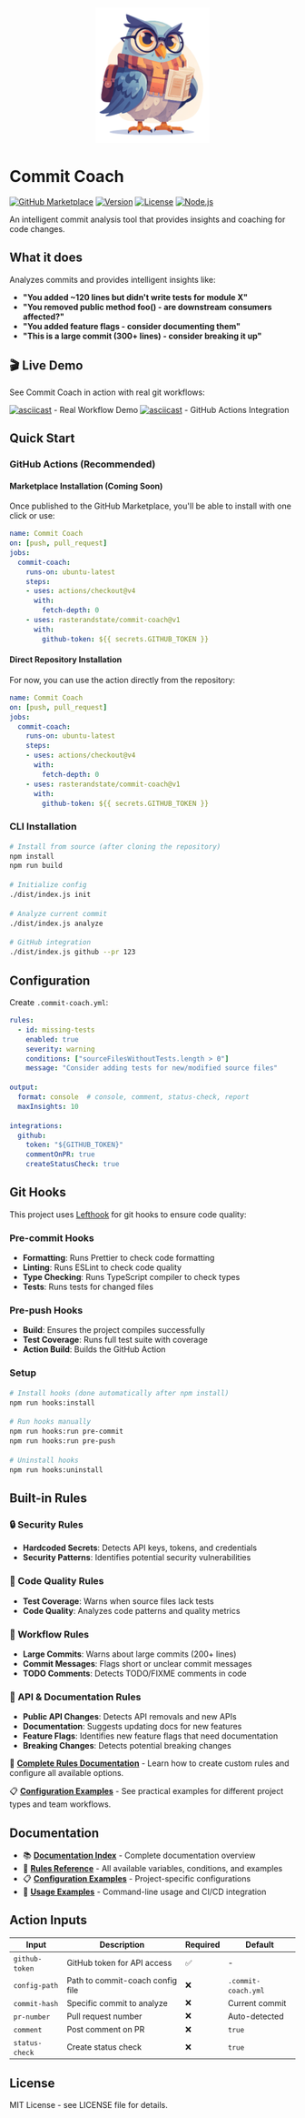 <div align="center">
  <img src=".github/assets/commit-coach.png" alt="Commit Coach Owl Mascot" width="200" />
</div>

# Commit Coach

[![GitHub Marketplace](https://img.shields.io/badge/Marketplace-Commit%20Coach-blue.svg?logo=github&logoColor=white)](https://github.com/marketplace/actions/commit-coach)
[![Version](https://img.shields.io/github/v/release/rasterandstate/commit-coach?logo=github)](https://github.com/rasterandstate/commit-coach/releases)
[![License](https://img.shields.io/badge/license-MIT-green.svg)](LICENSE)
[![Node.js](https://img.shields.io/badge/node-%3E%3D24.0.0-brightgreen.svg)](https://nodejs.org/)

An intelligent commit analysis tool that provides insights and coaching for code changes.

## What it does

Analyzes commits and provides intelligent insights like:
- **"You added ~120 lines but didn't write tests for module X"**
- **"You removed public method foo() - are downstream consumers affected?"**
- **"You added feature flags - consider documenting them"**
- **"This is a large commit (300+ lines) - consider breaking it up"**

## 🎬 Live Demo

See Commit Coach in action with real git workflows:

[![asciicast](https://asciinema.org/a/RVu88qm4Ya1OmLVgKyeiH5taB.svg)](https://asciinema.org/a/RVu88qm4Ya1OmLVgKyeiH5taB) - Real Workflow Demo
[![asciicast](https://asciinema.org/a/l0Z614phVIqup1LkaFwl71w9Y.svg)](https://asciinema.org/a/l0Z614phVIqup1LkaFwl71w9Y) - GitHub Actions Integration

## Quick Start

### GitHub Actions (Recommended)

#### Marketplace Installation (Coming Soon)
Once published to the GitHub Marketplace, you'll be able to install with one click or use:

```yaml
name: Commit Coach
on: [push, pull_request]
jobs:
  commit-coach:
    runs-on: ubuntu-latest
    steps:
    - uses: actions/checkout@v4
      with:
        fetch-depth: 0
    - uses: rasterandstate/commit-coach@v1
      with:
        github-token: ${{ secrets.GITHUB_TOKEN }}
```

#### Direct Repository Installation
For now, you can use the action directly from the repository:

```yaml
name: Commit Coach
on: [push, pull_request]
jobs:
  commit-coach:
    runs-on: ubuntu-latest
    steps:
    - uses: actions/checkout@v4
      with:
        fetch-depth: 0
    - uses: rasterandstate/commit-coach@v1
      with:
        github-token: ${{ secrets.GITHUB_TOKEN }}
```

### CLI Installation

```bash
# Install from source (after cloning the repository)
npm install
npm run build

# Initialize config
./dist/index.js init

# Analyze current commit
./dist/index.js analyze

# GitHub integration
./dist/index.js github --pr 123
```

## Configuration

Create `.commit-coach.yml`:

```yaml
rules:
  - id: missing-tests
    enabled: true
    severity: warning
    conditions: ["sourceFilesWithoutTests.length > 0"]
    message: "Consider adding tests for new/modified source files"

output:
  format: console  # console, comment, status-check, report
  maxInsights: 10

integrations:
  github:
    token: "${GITHUB_TOKEN}"
    commentOnPR: true
    createStatusCheck: true
```

## Git Hooks

This project uses [Lefthook](https://github.com/evilmartians/lefthook) for git hooks to ensure code quality:

### Pre-commit Hooks
- **Formatting**: Runs Prettier to check code formatting
- **Linting**: Runs ESLint to check code quality
- **Type Checking**: Runs TypeScript compiler to check types
- **Tests**: Runs tests for changed files

### Pre-push Hooks
- **Build**: Ensures the project compiles successfully
- **Test Coverage**: Runs full test suite with coverage
- **Action Build**: Builds the GitHub Action

### Setup
```bash
# Install hooks (done automatically after npm install)
npm run hooks:install

# Run hooks manually
npm run hooks:run pre-commit
npm run hooks:run pre-push

# Uninstall hooks
npm run hooks:uninstall
```

## Built-in Rules

### 🔒 Security Rules
- **Hardcoded Secrets**: Detects API keys, tokens, and credentials
- **Security Patterns**: Identifies potential security vulnerabilities

### 🧪 Code Quality Rules
- **Test Coverage**: Warns when source files lack tests
- **Code Quality**: Analyzes code patterns and quality metrics

### 📝 Workflow Rules
- **Large Commits**: Warns about large commits (200+ lines)
- **Commit Messages**: Flags short or unclear commit messages
- **TODO Comments**: Detects TODO/FIXME comments in code

### 🔄 API & Documentation Rules
- **Public API Changes**: Detects API removals and new APIs
- **Documentation**: Suggests updating docs for new features
- **Feature Flags**: Identifies new feature flags that need documentation
- **Breaking Changes**: Detects potential breaking changes

📖 **[Complete Rules Documentation](docs/RULES.md)** - Learn how to create custom rules and configure all available options.

📋 **[Configuration Examples](docs/EXAMPLES.md)** - See practical examples for different project types and team workflows.

## Documentation

- 📚 **[Documentation Index](docs/README.md)** - Complete documentation overview
- 📖 **[Rules Reference](docs/RULES.md)** - All available variables, conditions, and examples
- 📋 **[Configuration Examples](docs/EXAMPLES.md)** - Project-specific configurations
- 🚀 **[Usage Examples](examples/USAGE.md)** - Command-line usage and CI/CD integration

## Action Inputs

| Input | Description | Required | Default |
|-------|-------------|----------|---------|
| `github-token` | GitHub token for API access | ✅ | - |
| `config-path` | Path to commit-coach config file | ❌ | `.commit-coach.yml` |
| `commit-hash` | Specific commit to analyze | ❌ | Current commit |
| `pr-number` | Pull request number | ❌ | Auto-detected |
| `comment` | Post comment on PR | ❌ | `true` |
| `status-check` | Create status check | ❌ | `true` |

## License

MIT License - see LICENSE file for details.